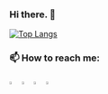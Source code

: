 ### Hi there. 👋

[![Top Langs](https://github-readme-stats.vercel.app/api/top-langs/?username=simo075j&layout=compact)](https://github.com/anuraghazra/github-readme-stats)

### 📫 How to reach me:   

[<img src="https://img.icons8.com/color/48/000000/linkedin.png" width="3.5%"/>](https://www.linkedin.com/in/simon-stausholm-rasmussen-494928155/)
[<img src="https://img.icons8.com/fluent/48/000000/facebook-new.png" width="3.5%"/>](https://www.facebook.com/simon.stausholmrasmussen)
[<img src="https://img.icons8.com/fluent/48/000000/instagram-new.png" width="3.5%"/>](https://www.instagram.com/simonsr95/)
<a href="mailto:simonsr1209@gmail.com"> <img src="https://img.icons8.com/fluent/48/000000/gmail.png" width="3.5%"/> </a>
